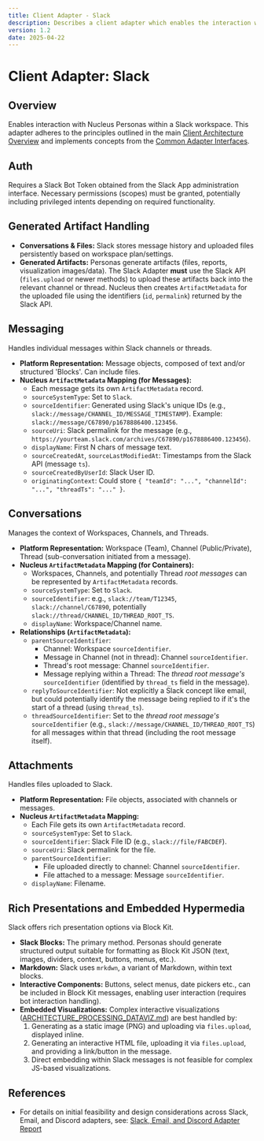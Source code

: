 ```yaml
---
title: Client Adapter - Slack
description: Describes a client adapter which enables the interaction with Nucleus personas in Slack
version: 1.2
date: 2025-04-22
---
```


# Client Adapter: Slack


## Overview

Enables interaction with Nucleus Personas within a Slack workspace. This adapter adheres to the principles outlined in the main [Client Architecture Overview](../05_ARCHITECTURE_CLIENTS.md) and implements concepts from the [Common Adapter Interfaces](./ARCHITECTURE_ADAPTER_INTERFACES.md).

## Auth

Requires a Slack Bot Token obtained from the Slack App administration interface. Necessary permissions (scopes) must be granted, potentially including privileged intents depending on required functionality.

## Generated Artifact Handling

*   **Conversations & Files:** Slack stores message history and uploaded files persistently based on workspace plan/settings.
*   **Generated Artifacts:** Personas generate artifacts (files, reports, visualization images/data). The Slack Adapter **must** use the Slack API (`files.upload` or newer methods) to upload these artifacts back into the relevant channel or thread. Nucleus then creates `ArtifactMetadata` for the uploaded file using the identifiers (`id`, `permalink`) returned by the Slack API.

## Messaging

Handles individual messages within Slack channels or threads.

*   **Platform Representation:** Message objects, composed of text and/or structured 'Blocks'. Can include files.
*   **Nucleus `ArtifactMetadata` Mapping (for Messages):**
    *   Each message gets its own `ArtifactMetadata` record.
    *   `sourceSystemType`: Set to `Slack`.
    *   `sourceIdentifier`: Generated using Slack's unique IDs (e.g., `slack://message/CHANNEL_ID/MESSAGE_TIMESTAMP`). Example: `slack://message/C67890/p1678886400.123456`.
    *   `sourceUri`: Slack permalink for the message (e.g., `https://yourteam.slack.com/archives/C67890/p1678886400.123456`).
    *   `displayName`: First N chars of message text.
    *   `sourceCreatedAt`, `sourceLastModifiedAt`: Timestamps from the Slack API (message `ts`).
    *   `sourceCreatedByUserId`: Slack User ID.
    *   `originatingContext`: Could store `{ "teamId": "...", "channelId": "...", "threadTs": "..." }`.

## Conversations

Manages the context of Workspaces, Channels, and Threads.

*   **Platform Representation:** Workspace (Team), Channel (Public/Private), Thread (sub-conversation initiated from a message).
*   **Nucleus `ArtifactMetadata` Mapping (for Containers):**
    *   Workspaces, Channels, and potentially Thread *root messages* can be represented by `ArtifactMetadata` records.
    *   `sourceSystemType`: Set to `Slack`.
    *   `sourceIdentifier`: e.g., `slack://team/T12345`, `slack://channel/C67890`, potentially `slack://thread/CHANNEL_ID/THREAD_ROOT_TS`.
    *   `displayName`: Workspace/Channel name.
*   **Relationships (`ArtifactMetadata`):**
    *   `parentSourceIdentifier`:
        *   Channel: Workspace `sourceIdentifier`.
        *   Message in Channel (not in thread): Channel `sourceIdentifier`.
        *   Thread's root message: Channel `sourceIdentifier`.
        *   Message replying within a Thread: The *thread root message's* `sourceIdentifier` (identified by `thread_ts` field in the message).
    *   `replyToSourceIdentifier`: Not explicitly a Slack concept like email, but could potentially identify the message being replied to if it's the start of a thread (using `thread_ts`).
    *   `threadSourceIdentifier`: Set to the *thread root message's* `sourceIdentifier` (e.g., `slack://message/CHANNEL_ID/THREAD_ROOT_TS`) for all messages within that thread (including the root message itself).

## Attachments

Handles files uploaded to Slack.

*   **Platform Representation:** File objects, associated with channels or messages.
*   **Nucleus `ArtifactMetadata` Mapping:**
    *   Each File gets its own `ArtifactMetadata` record.
    *   `sourceSystemType`: Set to `Slack`.
    *   `sourceIdentifier`: Slack File ID (e.g., `slack://file/FABCDEF`).
    *   `sourceUri`: Slack permalink for the file.
    *   `parentSourceIdentifier`:
        *   File uploaded directly to channel: Channel `sourceIdentifier`.
        *   File attached to a message: Message `sourceIdentifier`.
    *   `displayName`: Filename.

## Rich Presentations and Embedded Hypermedia

Slack offers rich presentation options via Block Kit.

*   **Slack Blocks:** The primary method. Personas should generate structured output suitable for formatting as Block Kit JSON (text, images, dividers, context, buttons, menus, etc.).
*   **Markdown:** Slack uses `mrkdwn`, a variant of Markdown, within text blocks.
*   **Interactive Components:** Buttons, select menus, date pickers etc., can be included in Block Kit messages, enabling user interaction (requires bot interaction handling).
*   **Embedded Visualizations:** Complex interactive visualizations ([ARCHITECTURE_PROCESSING_DATAVIZ.md](../Processing/ARCHITECTURE_PROCESSING_DATAVIZ.md)) are best handled by:
    1.  Generating as a static image (PNG) and uploading via `files.upload`, displayed inline.
    2.  Generating an interactive HTML file, uploading it via `files.upload`, and providing a link/button in the message.
    3.  Direct embedding within Slack messages is not feasible for complex JS-based visualizations.

## References

*   For details on initial feasibility and design considerations across Slack, Email, and Discord adapters, see: [Slack, Email, and Discord Adapter Report](../../HelpfulMarkdownFiles/Slack-Email-Discord-Adapter-Report.md)
